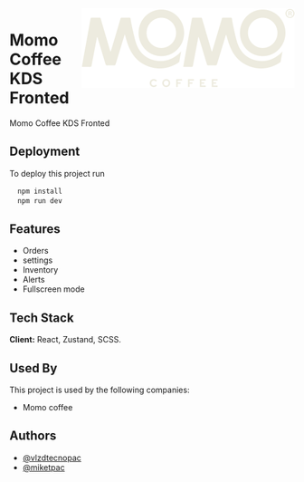 <img style="float: right;" src="./src//assets//logo.svg">

# Momo Coffee KDS Fronted

Momo Coffee KDS Fronted

## Deployment

To deploy this project run

```bash
  npm install
  npm run dev
```

## Features

- Orders
- settings
- Inventory
- Alerts
- Fullscreen mode

## Tech Stack

**Client:** React, Zustand, SCSS.

## Used By

This project is used by the following companies:

- Momo coffee

## Authors

- [@vlzdtecnopac](https://www.github.com/vlzdtecnopac)
- [@miketpac](https://www.github.com/miketpac)
